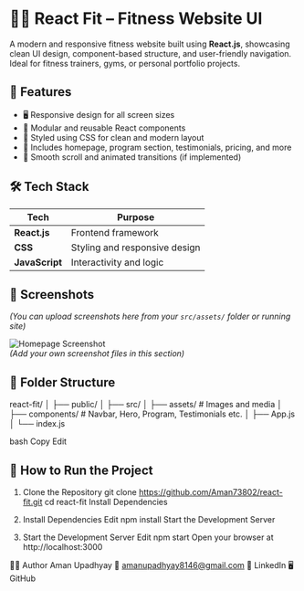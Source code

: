 
# 🏋️‍♂️ React Fit – Fitness Website UI

A modern and responsive fitness website built using **React.js**, showcasing clean UI design, component-based structure, and user-friendly navigation. Ideal for fitness trainers, gyms, or personal portfolio projects.

## 🎯 Features

- 🖥️ Responsive design for all screen sizes  
- 📁 Modular and reusable React components  
- 💅 Styled using CSS for clean and modern layout  
- 📸 Includes homepage, program section, testimonials, pricing, and more  
- 🚀 Smooth scroll and animated transitions (if implemented)

## 🛠️ Tech Stack

| Tech        | Purpose                      |
|-------------|-------------------------------|
| **React.js** | Frontend framework             |
| **CSS**      | Styling and responsive design  |
| **JavaScript** | Interactivity and logic       |

## 📸 Screenshots

*(You can upload screenshots here from your `src/assets/` folder or running site)*

![Homepage Screenshot](./src/assets/homepage.png)  
*(Add your own screenshot files in this section)*

## 🧩 Folder Structure

react-fit/
│
├── public/
│
├── src/
│ ├── assets/ # Images and media
│ ├── components/ # Navbar, Hero, Program, Testimonials etc.
│ ├── App.js
│ └── index.js

bash
Copy
Edit

## 🚀 How to Run the Project

1. Clone the Repository
git clone https://github.com/Aman73802/react-fit.git
cd react-fit
Install Dependencies

2. Install Dependencies
Edit
npm install
Start the Development Server

3. Start the Development Server
Edit
npm start
Open your browser at http://localhost:3000

🙋‍♂️ Author
Aman Upadhyay
📧 amanupadhyay8146@gmail.com
🔗 LinkedIn
🖥️ GitHub
